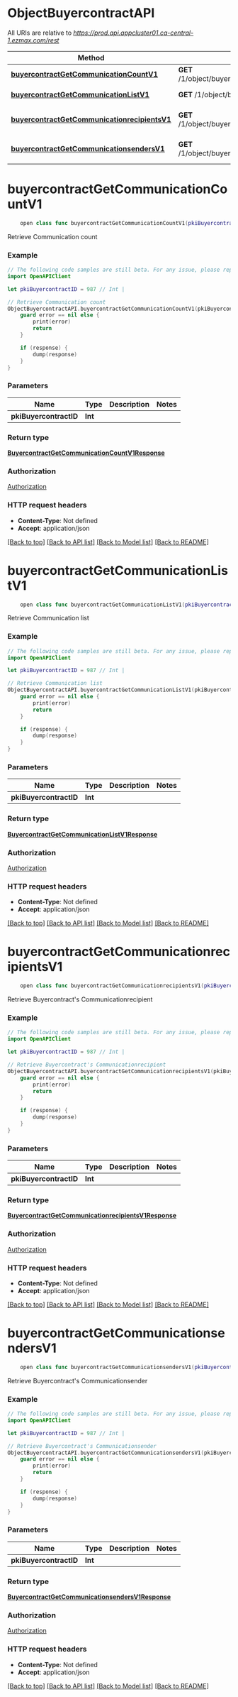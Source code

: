 # ObjectBuyercontractAPI

All URIs are relative to *https://prod.api.appcluster01.ca-central-1.ezmax.com/rest*

Method | HTTP request | Description
------------- | ------------- | -------------
[**buyercontractGetCommunicationCountV1**](ObjectBuyercontractAPI.md#buyercontractgetcommunicationcountv1) | **GET** /1/object/buyercontract/{pkiBuyercontractID}/getCommunicationCount | Retrieve Communication count
[**buyercontractGetCommunicationListV1**](ObjectBuyercontractAPI.md#buyercontractgetcommunicationlistv1) | **GET** /1/object/buyercontract/{pkiBuyercontractID}/getCommunicationList | Retrieve Communication list
[**buyercontractGetCommunicationrecipientsV1**](ObjectBuyercontractAPI.md#buyercontractgetcommunicationrecipientsv1) | **GET** /1/object/buyercontract/{pkiBuyercontractID}/getCommunicationrecipients | Retrieve Buyercontract&#39;s Communicationrecipient
[**buyercontractGetCommunicationsendersV1**](ObjectBuyercontractAPI.md#buyercontractgetcommunicationsendersv1) | **GET** /1/object/buyercontract/{pkiBuyercontractID}/getCommunicationsenders | Retrieve Buyercontract&#39;s Communicationsender


# **buyercontractGetCommunicationCountV1**
```swift
    open class func buyercontractGetCommunicationCountV1(pkiBuyercontractID: Int, completion: @escaping (_ data: BuyercontractGetCommunicationCountV1Response?, _ error: Error?) -> Void)
```

Retrieve Communication count



### Example
```swift
// The following code samples are still beta. For any issue, please report via http://github.com/OpenAPITools/openapi-generator/issues/new
import OpenAPIClient

let pkiBuyercontractID = 987 // Int | 

// Retrieve Communication count
ObjectBuyercontractAPI.buyercontractGetCommunicationCountV1(pkiBuyercontractID: pkiBuyercontractID) { (response, error) in
    guard error == nil else {
        print(error)
        return
    }

    if (response) {
        dump(response)
    }
}
```

### Parameters

Name | Type | Description  | Notes
------------- | ------------- | ------------- | -------------
 **pkiBuyercontractID** | **Int** |  | 

### Return type

[**BuyercontractGetCommunicationCountV1Response**](BuyercontractGetCommunicationCountV1Response.md)

### Authorization

[Authorization](../README.md#Authorization)

### HTTP request headers

 - **Content-Type**: Not defined
 - **Accept**: application/json

[[Back to top]](#) [[Back to API list]](../README.md#documentation-for-api-endpoints) [[Back to Model list]](../README.md#documentation-for-models) [[Back to README]](../README.md)

# **buyercontractGetCommunicationListV1**
```swift
    open class func buyercontractGetCommunicationListV1(pkiBuyercontractID: Int, completion: @escaping (_ data: BuyercontractGetCommunicationListV1Response?, _ error: Error?) -> Void)
```

Retrieve Communication list



### Example
```swift
// The following code samples are still beta. For any issue, please report via http://github.com/OpenAPITools/openapi-generator/issues/new
import OpenAPIClient

let pkiBuyercontractID = 987 // Int | 

// Retrieve Communication list
ObjectBuyercontractAPI.buyercontractGetCommunicationListV1(pkiBuyercontractID: pkiBuyercontractID) { (response, error) in
    guard error == nil else {
        print(error)
        return
    }

    if (response) {
        dump(response)
    }
}
```

### Parameters

Name | Type | Description  | Notes
------------- | ------------- | ------------- | -------------
 **pkiBuyercontractID** | **Int** |  | 

### Return type

[**BuyercontractGetCommunicationListV1Response**](BuyercontractGetCommunicationListV1Response.md)

### Authorization

[Authorization](../README.md#Authorization)

### HTTP request headers

 - **Content-Type**: Not defined
 - **Accept**: application/json

[[Back to top]](#) [[Back to API list]](../README.md#documentation-for-api-endpoints) [[Back to Model list]](../README.md#documentation-for-models) [[Back to README]](../README.md)

# **buyercontractGetCommunicationrecipientsV1**
```swift
    open class func buyercontractGetCommunicationrecipientsV1(pkiBuyercontractID: Int, completion: @escaping (_ data: BuyercontractGetCommunicationrecipientsV1Response?, _ error: Error?) -> Void)
```

Retrieve Buyercontract's Communicationrecipient



### Example
```swift
// The following code samples are still beta. For any issue, please report via http://github.com/OpenAPITools/openapi-generator/issues/new
import OpenAPIClient

let pkiBuyercontractID = 987 // Int | 

// Retrieve Buyercontract's Communicationrecipient
ObjectBuyercontractAPI.buyercontractGetCommunicationrecipientsV1(pkiBuyercontractID: pkiBuyercontractID) { (response, error) in
    guard error == nil else {
        print(error)
        return
    }

    if (response) {
        dump(response)
    }
}
```

### Parameters

Name | Type | Description  | Notes
------------- | ------------- | ------------- | -------------
 **pkiBuyercontractID** | **Int** |  | 

### Return type

[**BuyercontractGetCommunicationrecipientsV1Response**](BuyercontractGetCommunicationrecipientsV1Response.md)

### Authorization

[Authorization](../README.md#Authorization)

### HTTP request headers

 - **Content-Type**: Not defined
 - **Accept**: application/json

[[Back to top]](#) [[Back to API list]](../README.md#documentation-for-api-endpoints) [[Back to Model list]](../README.md#documentation-for-models) [[Back to README]](../README.md)

# **buyercontractGetCommunicationsendersV1**
```swift
    open class func buyercontractGetCommunicationsendersV1(pkiBuyercontractID: Int, completion: @escaping (_ data: BuyercontractGetCommunicationsendersV1Response?, _ error: Error?) -> Void)
```

Retrieve Buyercontract's Communicationsender



### Example
```swift
// The following code samples are still beta. For any issue, please report via http://github.com/OpenAPITools/openapi-generator/issues/new
import OpenAPIClient

let pkiBuyercontractID = 987 // Int | 

// Retrieve Buyercontract's Communicationsender
ObjectBuyercontractAPI.buyercontractGetCommunicationsendersV1(pkiBuyercontractID: pkiBuyercontractID) { (response, error) in
    guard error == nil else {
        print(error)
        return
    }

    if (response) {
        dump(response)
    }
}
```

### Parameters

Name | Type | Description  | Notes
------------- | ------------- | ------------- | -------------
 **pkiBuyercontractID** | **Int** |  | 

### Return type

[**BuyercontractGetCommunicationsendersV1Response**](BuyercontractGetCommunicationsendersV1Response.md)

### Authorization

[Authorization](../README.md#Authorization)

### HTTP request headers

 - **Content-Type**: Not defined
 - **Accept**: application/json

[[Back to top]](#) [[Back to API list]](../README.md#documentation-for-api-endpoints) [[Back to Model list]](../README.md#documentation-for-models) [[Back to README]](../README.md)

